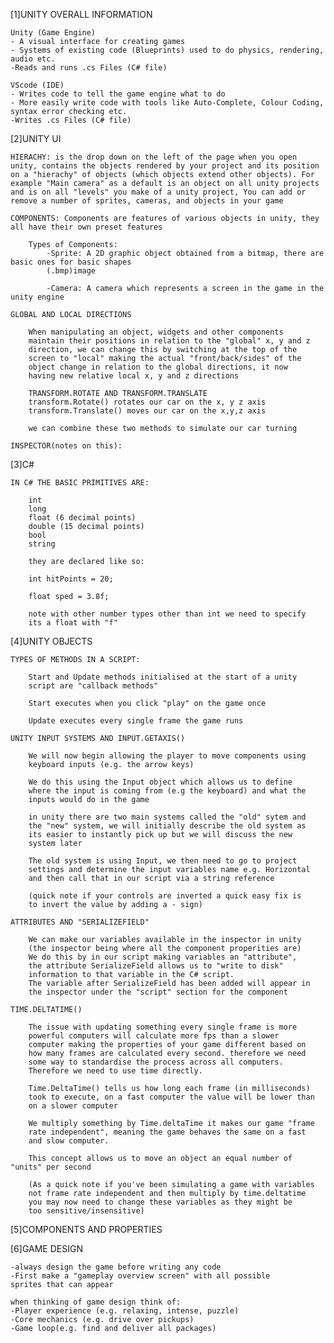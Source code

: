 [1]UNITY OVERALL INFORMATION

    Unity (Game Engine)
    - A visual interface for creating games
    - Systems of existing code (Blueprints) used to do physics, rendering, audio etc.
    -Reads and runs .cs Files (C# file)

    VScode (IDE)
    - Writes code to tell the game engine what to do
    - More easily write code with tools like Auto-Complete, Colour Coding, syntax error checking etc.
    -Writes .cs Files (C# file)

[2]UNITY UI

    HIERACHY: is the drop down on the left of the page when you open unity, contains the objects rendered by your project and its position on a "hierachy" of objects (which objects extend other objects). For example "Main camera" as a default is an object on all unity projects and is on all "levels" you make of a unity project, You can add or remove a number of sprites, cameras, and objects in your game

    COMPONENTS: Components are features of various objects in unity, they all have their own preset features

        Types of Components:
            -Sprite: A 2D graphic object obtained from a bitmap, there are basic ones for basic shapes
            (.bmp)image

            -Camera: A camera which represents a screen in the game in the unity engine
    
    GLOBAL AND LOCAL DIRECTIONS

        When manipulating an object, widgets and other components 
        maintain their positions in relation to the "global" x, y and z 
        direction, we can change this by switching at the top of the 
        screen to "local" making the actual "front/back/sides" of the 
        object change in relation to the global directions, it now 
        having new relative local x, y and z directions

        TRANSFORM.ROTATE AND TRANSFORM.TRANSLATE
        transform.Rotate() rotates our car on the x, y z axis
        transform.Translate() moves our car on the x,y,z axis

        we can combine these two methods to simulate our car turning
    
    INSPECTOR(notes on this):


[3]C#

    IN C# THE BASIC PRIMITIVES ARE:

        int
        long
        float (6 decimal points)
        double (15 decimal points)
        bool
        string

        they are declared like so:  

        int hitPoints = 20;

        float sped = 3.8f;

        note with other number types other than int we need to specify 
        its a float with "f"


[4]UNITY OBJECTS

    TYPES OF METHODS IN A SCRIPT:

        Start and Update methods initialised at the start of a unity 
        script are "callback methods"

        Start executes when you click "play" on the game once

        Update executes every single frame the game runs

    UNITY INPUT SYSTEMS AND INPUT.GETAXIS()

        We will now begin allowing the player to move components using 
        keyboard inputs (e.g. the arrow keys)

        We do this using the Input object which allows us to define 
        where the input is coming from (e.g the keyboard) and what the 
        inputs would do in the game

        in unity there are two main systems called the "old" sytem and 
        the "new" system, we will initially describe the old system as 
        its easier to instantly pick up but we will discuss the new 
        system later

        The old system is using Input, we then need to go to project 
        settings and determine the input variables name e.g. Horizontal
        and then call that in our script via a string reference

        (quick note if your controls are inverted a quick easy fix is 
        to invert the value by adding a - sign)

    ATTRIBUTES AND "SERIALIZEFIELD"

        We can make our variables available in the inspector in unity 
        (the inspector being where all the component properities are)
        We do this by in our script making variables an "attribute", 
        the attribute SerializeField allows us to "write to disk" 
        information to that variable in the C# script.
        The variable after SerializeField has been added will appear in 
        the inspector under the "script" section for the component
    
    TIME.DELTATIME()

        The issue with updating something every single frame is more
        powerful computers will calculate more fps than a slower 
        computer making the properties of your game different based on 
        how many frames are calculated every second. therefore we need 
        some way to standardise the process across all computers. 
        Therefore we need to use time directly.

        Time.DeltaTime() tells us how long each frame (in milliseconds) 
        took to execute, on a fast computer the value will be lower than
        on a slower computer

        We multiply something by Time.deltaTime it makes our game "frame
        rate independent", meaning the game behaves the same on a fast
        and slow computer.

        This concept allows us to move an object an equal number of "units" per second

        (As a quick note if you've been simulating a game with variables
        not frame rate independent and then multiply by time.deltatime 
        you may now need to change these variables as they might be
        too sensitive/insensitive)

[5]COMPONENTS AND PROPERTIES

[6]GAME DESIGN

    -always design the game before writing any code
    -First make a "gameplay overview screen" with all possible 
    sprites that can appear

    when thinking of game design think of:
    -Player experience (e.g. relaxing, intense, puzzle)
    -Core mechanics (e.g. drive over pickups)
    -Game loop(e.g. find and deliver all packages)